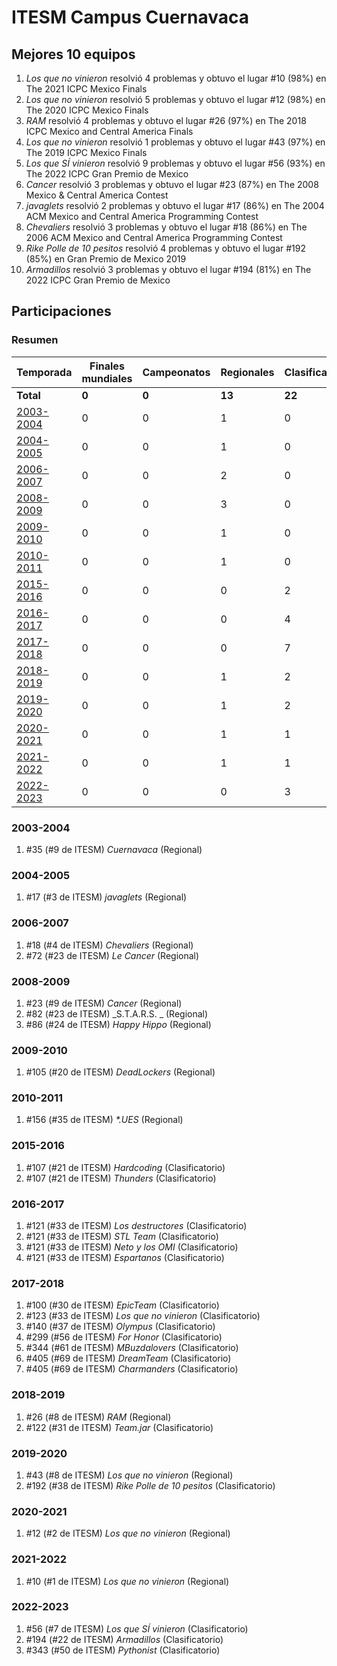 # ITESM Campus Cuernavaca

## Mejores 10 equipos

1. _Los que no vinieron_ resolvió 4 problemas y obtuvo el lugar #10 (98%) en The 2021 ICPC Mexico Finals
1. _Los que no vinieron_ resolvió 5 problemas y obtuvo el lugar #12 (98%) en The 2020 ICPC Mexico Finals
1. _RAM_ resolvió 4 problemas y obtuvo el lugar #26 (97%) en The 2018 ICPC Mexico and Central America Finals
1. _Los que no vinieron_ resolvió 1 problemas y obtuvo el lugar #43 (97%) en The 2019 ICPC Mexico Finals
1. _Los que SÍ vinieron_ resolvió 9 problemas y obtuvo el lugar #56 (93%) en The 2022 ICPC Gran Premio de Mexico
1. _Cancer_ resolvió 3 problemas y obtuvo el lugar #23 (87%) en The 2008 Mexico & Central America Contest
1. _javaglets_ resolvió 2 problemas y obtuvo el lugar #17 (86%) en The 2004 ACM Mexico and Central America Programming Contest
1. _Chevaliers_ resolvió 3 problemas y obtuvo el lugar #18 (86%) en The 2006 ACM Mexico and Central America Programming Contest
1. _Rike Polle de 10 pesitos_ resolvió 4 problemas y obtuvo el lugar #192 (85%) en Gran Premio de Mexico 2019
1. _Armadillos_ resolvió 3 problemas y obtuvo el lugar #194 (81%) en The 2022 ICPC Gran Premio de Mexico

## Participaciones

### Resumen

| Temporada | Finales mundiales | Campeonatos | Regionales | Clasificatorios | Equipos |
| --- | --- | --- | --- | --- | --- |
| **Total** | **0** | **0** | **13** | **22** | **31** |
| [2003-2004](#2003-2004) | 0 | 0 | 1 | 0 | 1 |
| [2004-2005](#2004-2005) | 0 | 0 | 1 | 0 | 1 |
| [2006-2007](#2006-2007) | 0 | 0 | 2 | 0 | 2 |
| [2008-2009](#2008-2009) | 0 | 0 | 3 | 0 | 3 |
| [2009-2010](#2009-2010) | 0 | 0 | 1 | 0 | 1 |
| [2010-2011](#2010-2011) | 0 | 0 | 1 | 0 | 1 |
| [2015-2016](#2015-2016) | 0 | 0 | 0 | 2 | 2 |
| [2016-2017](#2016-2017) | 0 | 0 | 0 | 4 | 4 |
| [2017-2018](#2017-2018) | 0 | 0 | 0 | 7 | 7 |
| [2018-2019](#2018-2019) | 0 | 0 | 1 | 2 | 2 |
| [2019-2020](#2019-2020) | 0 | 0 | 1 | 2 | 2 |
| [2020-2021](#2020-2021) | 0 | 0 | 1 | 1 | 1 |
| [2021-2022](#2021-2022) | 0 | 0 | 1 | 1 | 1 |
| [2022-2023](#2022-2023) | 0 | 0 | 0 | 3 | 3 |

### 2003-2004

1. #35 (#9 de ITESM) _Cuernavaca_ (Regional)

### 2004-2005

1. #17 (#3 de ITESM) _javaglets_ (Regional)

### 2006-2007

1. #18 (#4 de ITESM) _Chevaliers_ (Regional)
1. #72 (#23 de ITESM) _Le Cancer_ (Regional)

### 2008-2009

1. #23 (#9 de ITESM) _Cancer_ (Regional)
1. #82 (#23 de ITESM) _S.T.A.R.S. _ (Regional)
1. #86 (#24 de ITESM) _Happy Hippo_ (Regional)

### 2009-2010

1. #105 (#20 de ITESM) _DeadLockers_ (Regional)

### 2010-2011

1. #156 (#35 de ITESM) _*.UES_ (Regional)

### 2015-2016

1. #107 (#21 de ITESM) _Hardcoding_ (Clasificatorio)
1. #107 (#21 de ITESM) _Thunders_ (Clasificatorio)

### 2016-2017

1. #121 (#33 de ITESM) _Los destructores_ (Clasificatorio)
1. #121 (#33 de ITESM) _STL Team_ (Clasificatorio)
1. #121 (#33 de ITESM) _Neto y los OMI_ (Clasificatorio)
1. #121 (#33 de ITESM) _Espartanos_ (Clasificatorio)

### 2017-2018

1. #100 (#30 de ITESM) _EpicTeam_ (Clasificatorio)
1. #123 (#33 de ITESM) _Los que no vinieron_ (Clasificatorio)
1. #140 (#37 de ITESM) _Olympus_ (Clasificatorio)
1. #299 (#56 de ITESM) _For Honor_ (Clasificatorio)
1. #344 (#61 de ITESM) _MBuzdalovers_ (Clasificatorio)
1. #405 (#69 de ITESM) _DreamTeam_ (Clasificatorio)
1. #405 (#69 de ITESM) _Charmanders_ (Clasificatorio)

### 2018-2019

1. #26 (#8 de ITESM) _RAM_ (Regional)
1. #122 (#31 de ITESM) _Team.jar_ (Clasificatorio)

### 2019-2020

1. #43 (#8 de ITESM) _Los que no vinieron_ (Regional)
1. #192 (#38 de ITESM) _Rike Polle de 10 pesitos_ (Clasificatorio)

### 2020-2021

1. #12 (#2 de ITESM) _Los que no vinieron_ (Regional)

### 2021-2022

1. #10 (#1 de ITESM) _Los que no vinieron_ (Regional)

### 2022-2023

1. #56 (#7 de ITESM) _Los que SÍ vinieron_ (Clasificatorio)
1. #194 (#22 de ITESM) _Armadillos_ (Clasificatorio)
1. #343 (#50 de ITESM) _Pythonist_ (Clasificatorio)




